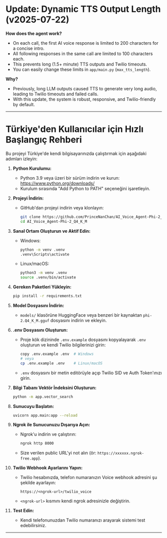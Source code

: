 # Update: Dynamic TTS Output Length (v2025-07-22)

**How does the agent work?**
- On each call, the first AI voice response is limited to 200 characters for a concise intro.
- All following responses in the same call are limited to 100 characters each.
- This prevents long (1.5+ minute) TTS outputs and Twilio timeouts.
- You can easily change these limits in `app/main.py` (`max_tts_length`).

**Why?**
- Previously, long LLM outputs caused TTS to generate very long audio, leading to Twilio timeouts and failed calls.
- With this update, the system is robust, responsive, and Twilio-friendly by default.

---

# Türkiye'den Kullanıcılar için Hızlı Başlangıç Rehberi

Bu projeyi Türkiye'de kendi bilgisayarınızda çalıştırmak için aşağıdaki adımları izleyin:

1. **Python Kurulumu:**
   - Python 3.9 veya üzeri bir sürüm indirin ve kurun: https://www.python.org/downloads/
   - Kurulum sırasında "Add Python to PATH" seçeneğini işaretleyin.

2. **Projeyi İndirin:**
   - GitHub'dan projeyi indirin veya klonlayın:
     ```sh
     git clone https://github.com/PrinceNanChan/AI_Voice_Agent-Phi-2_Q4_K_M.git
     cd AI_Voice_Agent-Phi-2_Q4_K_M
     ```

3. **Sanal Ortam Oluşturun ve Aktif Edin:**
   - Windows:
     ```sh
     python -m venv .venv
     .venv\Scripts\activate
     ```
   - Linux/macOS:
     ```sh
     python3 -m venv .venv
     source .venv/bin/activate
     ```

4. **Gereken Paketleri Yükleyin:**
   ```sh
   pip install -r requirements.txt
   ```

5. **Model Dosyasını İndirin:**
   - `models/` klasörüne HuggingFace veya benzeri bir kaynaktan `phi-2.Q4_K_M.gguf` dosyasını indirin ve ekleyin.

6. **.env Dosyasını Oluşturun:**
   - Proje kök dizininde `.env.example` dosyasını kopyalayarak `.env` oluşturun ve kendi Twilio bilgilerinizi girin:
     ```sh
     copy .env.example .env  # Windows
     # veya
     cp .env.example .env    # Linux/macOS
     ```
   - `.env` dosyasını bir metin editörüyle açıp Twilio SID ve Auth Token'ınızı girin.

7. **Bilgi Tabanı Vektör İndeksini Oluşturun:**
   ```sh
   python -m app.vector_search
   ```

8. **Sunucuyu Başlatın:**
   ```sh
   uvicorn app.main:app --reload
   ```

9. **Ngrok ile Sunucunuzu Dışarıya Açın:**
   - Ngrok'u indirin ve çalıştırın:
     ```sh
     ngrok http 8000
     ```
   - Size verilen public URL'yi not alın (ör: `https://xxxxxx.ngrok-free.app`).

10. **Twilio Webhook Ayarlarını Yapın:**
    - Twilio hesabınızda, telefon numaranızın Voice webhook adresini şu şekilde ayarlayın:
      ```
      https://<ngrok-url>/twilio_voice
      ```
    - `<ngrok-url>` kısmını kendi ngrok adresinizle değiştirin.

11. **Test Edin:**
    - Kendi telefonunuzdan Twilio numaranızı arayarak sistemi test edebilirsiniz.

---
